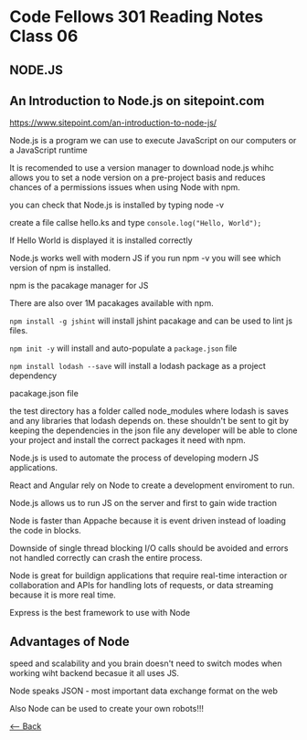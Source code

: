 # Code Fellows 301 Reading Notes Class 06

## NODE.JS

## An Introduction to Node.js on sitepoint.com

https://www.sitepoint.com/an-introduction-to-node-js/

Node.js is a program we can use to execute JavaScript on our computers or a JavaScript runtime

It is recomended to use a version manager to download node.js whihc allows you to set a node version on a pre-project basis and reduces chances of a permissions issues when using Node with npm.

you can check that Node.js is installed by typing node -v

create a file callse hello.ks and type 
`console.log("Hello, World");`

If Hello World is displayed it is installed correctly

Node.js works well with modern JS
if you run npm -v you will see which version of npm is installed. 

npm is the pacakage manager for JS

There are also over 1M pacakages available with npm.

`npm install -g jshint` will install jshint pacakage and can be used to lint js files.

`npm init -y` will install and auto-populate a `package.json` file

`npm install lodash --save` will install a lodash package as a project dependency

pacakage.json file

the test directory has a folder called node_modules where lodash is saves and any libraries that lodash depends on. these shouldn't be sent to git by keeping the dependencies in the json file any developer will be able to clone your project and install the correct packages it need with npm.

Node.js is used to automate the process of developing modern JS applications. 

React and Angular rely on Node to create a development enviroment to run.

Node.js allows us to run JS on the server and first to gain wide traction

Node is faster than Appache because it is event driven instead of loading the code in blocks.

Downside of single thread blocking I/O calls should be avoided and errors not handled correctly can crash the entire process.

Node is great for buildign applications that require  real-time interaction or collaboration and APIs for handling lots of requests, or data streaming because it is more real time.

Express is the best framework to use with Node

## Advantages of Node

speed and scalability and you brain doesn't need to switch modes when working wiht backend becasue it all uses JS.

Node speaks JSON - most important data exchange format on the web

Also Node can be used to create your own robots!!!


[<-- Back](README.md)